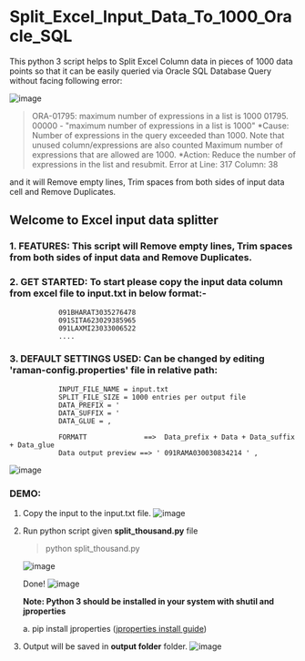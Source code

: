 # Split_Excel_Input_Data_To_1000_Oracle_SQL

This python 3 script helps to Split Excel Column data in pieces of 1000 data points so that it can be easily queried via Oracle SQL Database Query without facing following error:

![image](https://user-images.githubusercontent.com/26063397/110437041-f2394f00-80da-11eb-84ae-b8bb50b016d6.png)

> ORA-01795: maximum number of expressions in a list is 1000
> 01795. 00000 -  "maximum number of expressions in a list is 1000"
> *Cause:    Number of expressions in the query exceeded than 1000.
>            Note that unused column/expressions are also counted
>            Maximum number of expressions that are allowed are 1000.
>*Action:   Reduce the number of expressions in the list and resubmit.
>Error at Line: 317 Column: 38

and it will Remove empty lines, Trim spaces from both sides of input data cell and Remove Duplicates.


## Welcome to Excel input data splitter
### 1. FEATURES: This script will Remove empty lines, Trim spaces from both sides of input data and Remove Duplicates.

### 2. GET STARTED: To start please copy the input data column from excel file to input.txt in below format:-
                091BHARAT3035276478
                091SITA623029385965
                091LAXMI23033006522
                ....

### 3. DEFAULT SETTINGS USED: Can be changed by editing 'raman-config.properties' file in relative path: 
                INPUT_FILE_NAME = input.txt
                SPLIT_FILE_SIZE = 1000 entries per output file
                DATA_PREFIX = '
                DATA_SUFFIX = '
                DATA_GLUE = ,

                FORMATT              ==>  Data_prefix + Data + Data_suffix + Data_glue
                Data output preview ==> ' 091RAMA030030834214 ' ,
![image](https://user-images.githubusercontent.com/26063397/110439536-96bc9080-80dd-11eb-839f-ba0deda05f79.png)

### DEMO:
1. Copy the input to the input.txt file.
    ![image](https://user-images.githubusercontent.com/26063397/110438561-822bc880-80dc-11eb-8bb2-6f3b0299cf1c.png)
2. Run python script given **split_thousand.py** file
    
    > python split_thousand.py
    
    ![image](https://user-images.githubusercontent.com/26063397/110435008-7fc76f80-80d8-11eb-8ea3-613f89143259.png)
    
    Done!
    ![image](https://user-images.githubusercontent.com/26063397/110435335-e6e52400-80d8-11eb-81c2-876275590762.png)

    **Note: Python 3 should be installed in your system with shutil and jproperties**
    
    a. pip install jproperties ([jproperties install guide](https://pypi.org/project/jproperties/))

3. Output will be saved in **output folder** folder.
    ![image](https://user-images.githubusercontent.com/26063397/110436526-59a2cf00-80da-11eb-9bbe-73a2b0b91ea2.png)
